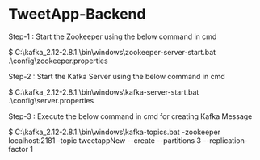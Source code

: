 # TweetApp-Backend


Step-1 : Start the Zookeeper using the below command in cmd

$	C:\kafka_2.12-2.8.1.\bin\windows\zookeeper-server-start.bat .\config\zookeeper.properties

Step-2 : Start the Kafka Server using the below command in cmd

$	C:\kafka_2.12-2.8.1.\bin\windows\kafka-server-start.bat .\config\server.properties

Step-3 : Execute the below command in cmd for creating Kafka Message

$	C:\kafka_2.12-2.8.1.\bin\windows\kafka-topics.bat -zookeeper localhost:2181 -topic tweetappNew --create --partitions 3 --replication-factor 1
